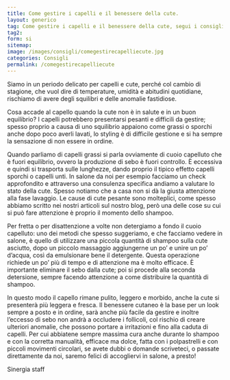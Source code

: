 ```yaml
---
title: Come gestire i capelli e il benessere della cute.
layout: generico
tag: Come gestire i capelli e il benessere della cute, segui i consigli di Sinergia parrucchieri a Gonars.
tag2:
form: si
sitemap:
image: /images/consigli/comegestirecapelliecute.jpg
categories: Consigli
permalink: /comegestirecapelliecute
---
```


Siamo in un periodo delicato per capelli e cute, perché col cambio di stagione, che vuol dire di temperature, umidità e abitudini quotidiane, rischiamo di avere degli squilibri e delle anomalie fastidiose.

Cosa accade al capello quando la cute non è in salute e in un buon equilibrio? I capelli potrebbero presentarsi pesanti e difficili da gestire; spesso proprio a causa di uno squilibrio appaiono come grassi o sporchi anche dopo poco averli lavati, lo styling è di difficile gestione e si ha sempre la sensazione di non essere in ordine.

Quando parliamo di capelli grassi si parla ovviamente di cuoio capelluto che è fuori equilibrio, ovvero la produzione di sebo è fuori controllo. È eccessiva e quindi si trasporta sulle lunghezze, dando proprio il tipico effetto capelli sporchi o capelli unti. 
In salone da noi per esempio facciamo un check approfondito e attraverso una consulenza specifica andiamo a valutare lo stato della cute. Spesso notiamo che a casa non si dà la giusta attenzione alla fase lavaggio. Le cause di cute pesante sono molteplici, come spesso abbiamo scritto nei nostri articoli sul nostro blog, però una delle cose su cui si può fare attenzione è proprio il momento dello shampoo.

Per fretta o per disattenzione a volte non detergiamo a fondo il cuoio capelluto: uno dei metodi che spesso suggeriamo, e che facciamo vedere in salone, è quello di utilizzare una piccola quantità di shampoo sulla cute asciutto, dopo un piccolo massaggio aggiungerne un po’ e unire un po’ d’acqua, così da emulsionare bene il detergente. Questa operazione richiede un po’ più di tempo e di attenzione ma è molto efficace. È importante eliminare il sebo dalla cute; poi si procede alla seconda detersione, sempre facendo attenzione a come distribuire la quantità di shampoo.

In questo modo il capello rimane pulito, leggero e morbido, anche la cute si presenterà più leggera e fresca. Il benessere cutaneo è la base per un look sempre a posto e in ordine, sarà anche più facile da gestire e inoltre l’eccesso di sebo non andrà a occludere i follicoli, col rischio di creare ulteriori anomalie, che possono portare a irritazioni e fino alla caduta di capelli. Per cui abbiatene sempre massima cura anche durante lo shampoo e con la corretta manualità, efficace ma dolce, fatta con i polpastrelli e con piccoli movimenti circolari, se avete dubbi o domande scriveteci, o passate direttamente da noi, saremo felici di accogliervi in salone, a presto!

Sinergia staff